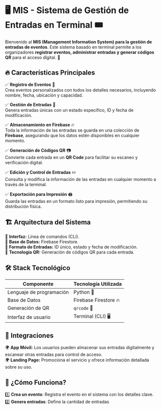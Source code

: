 # 🖥️ MIS - Sistema de Gestión de Entradas en Terminal 🎟️

Bienvenido al **MIS (Management Information System) para la gestión de entradas de eventos**. Este sistema basado en terminal permite a los organizadores **registrar eventos, administrar entradas y generar códigos QR** para el acceso digital. 🚀  

## 🔥 Características Principales

✅ **Registro de Eventos** 📅  
Crea eventos personalizados con todos los detalles necesarios, incluyendo nombre, fecha, ubicación y capacidad.  

✅ **Gestión de Entradas** 🎫  
Genera entradas únicas con un estado específico, ID y fecha de modificación.  

✅ **Almacenamiento en Firebase** 🔥  
Toda la información de las entradas se guarda en una colección de **Firebase**, asegurando que los datos estén disponibles en cualquier momento.  

✅ **Generación de Códigos QR** 📷  
Convierte cada entrada en un **QR Code** para facilitar su escaneo y verificación digital.  

✅ **Edición y Control de Entradas** ✏️  
Consulta y modifica la información de las entradas en cualquier momento a través de la terminal.  

✅ **Exportación para Impresión** 🖨️  
Guarda las entradas en un formato listo para impresión, permitiendo su distribución física.  

## 🏗️ Arquitectura del Sistema

📌 **Interfaz:** Línea de comandos (CLI).  
📌 **Base de Datos:** Firebase Firestore.  
📌 **Formato de Entradas:** ID único, estado y fecha de modificación.  
📌 **Tecnología QR:** Generación de códigos QR para cada entrada.  

## 🛠️ Stack Tecnológico

| Componente      | Tecnología Utilizada |
|----------------|---------------------|
| Lenguaje de programación | Python 🐍 |
| Base de Datos | Firebase Firestore 🔥 |
| Generación de QR | `qrcode` 📸 |
| Interfaz de usuario | Terminal (CLI) 🖥️ |

## 🔗 Integraciones  

🌍 **App Móvil:** Los usuarios pueden almacenar sus entradas digitalmente y escanear otras entradas para control de acceso.  
🌍 **Landing Page:** Promociona el servicio y ofrece información detallada sobre su uso.  

## 🚀 ¿Cómo Funciona?  

1️⃣ **Crea un evento**: Registra el evento en el sistema con los detalles clave.  
2️⃣ **Genera entradas**: Define la cantidad de entradas
